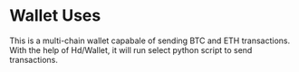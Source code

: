 #

# Wallet Uses

This is a multi-chain wallet capabale of sending BTC and ETH transactions. With the help of Hd/Wallet, it will run select python script to send transactions. 






